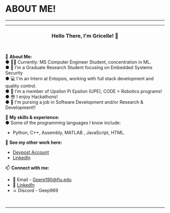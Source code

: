# ABOUT ME!
---------------------------------------------------------------------

---------------------------------------------------------------------

### <p align="center"> Hello There, I'm Gricelle! 👋 </p>
<br>

💪 **About Me:**<br>
● 👩‍🎓 Currently: MS Computer Engineer Student, concentration in ML. <br>
●	🔬 I'm a Graduate Research Student focusing on Embedded Systems Security <br>
● 💻 I'm an Intern at Entopsis, working with full stack development and quality control. <br>
● 🤖 I'm a member of Upsilon Pi Epsilon (UPE), CODE + Robotics programs! <br>
● 😎 I enjoy Hackathons! <br>
● 🚀 I'm pursing a job in Software Development and/or Research & Development!! <br>



💪 **My skills & experience:** <br>
● Some of the programming languages I know include: <br>
- Python, C++, Assembly, MATLAB , JavaScript, HTML. <br>



🚀 **See my other work here:** <br>
- [Devpost Account](https://devpost.com/gpere190?ref_content=user-portfolio&ref_feature=portfolio&ref_medium=global-nav)<br>
- [LinkedIn](https://www.linkedin.com/in/gricelle-perez-133266aa/) <br>



📫 **Connect with me:**<br>
- 📧 Email - Gpere190@fiu.edu <br>
- 💼 [LinkedIn](https://www.linkedin.com/in/gricelle-perez-133266aa/)
- ⚔️ Discord - Geep969 <br>
<br>

---------------------------------------------------------------------
